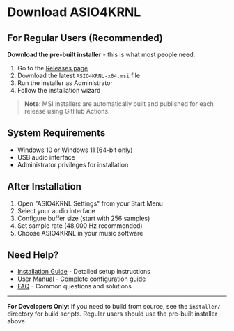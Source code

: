 # Download ASIO4KRNL

## For Regular Users (Recommended)

**Download the pre-built installer** - this is what most people need:

1. Go to the [Releases page](../../releases)
2. Download the latest `ASIO4KRNL-x64.msi` file
3. Run the installer as Administrator
4. Follow the installation wizard

> **Note**: MSI installers are automatically built and published for each release using GitHub Actions.

## System Requirements
- Windows 10 or Windows 11 (64-bit only)
- USB audio interface
- Administrator privileges for installation

## After Installation
1. Open "ASIO4KRNL Settings" from your Start Menu
2. Select your audio interface
3. Configure buffer size (start with 256 samples)
4. Set sample rate (48,000 Hz recommended)
5. Choose ASIO4KRNL in your music software

## Need Help?
- [Installation Guide](INSTALLATION_GUIDE.md) - Detailed setup instructions
- [User Manual](USER_MANUAL.md) - Complete configuration guide
- [FAQ](FAQ.md) - Common questions and solutions

---

**For Developers Only**: If you need to build from source, see the `installer/` directory for build scripts. Regular users should use the pre-built installer above.